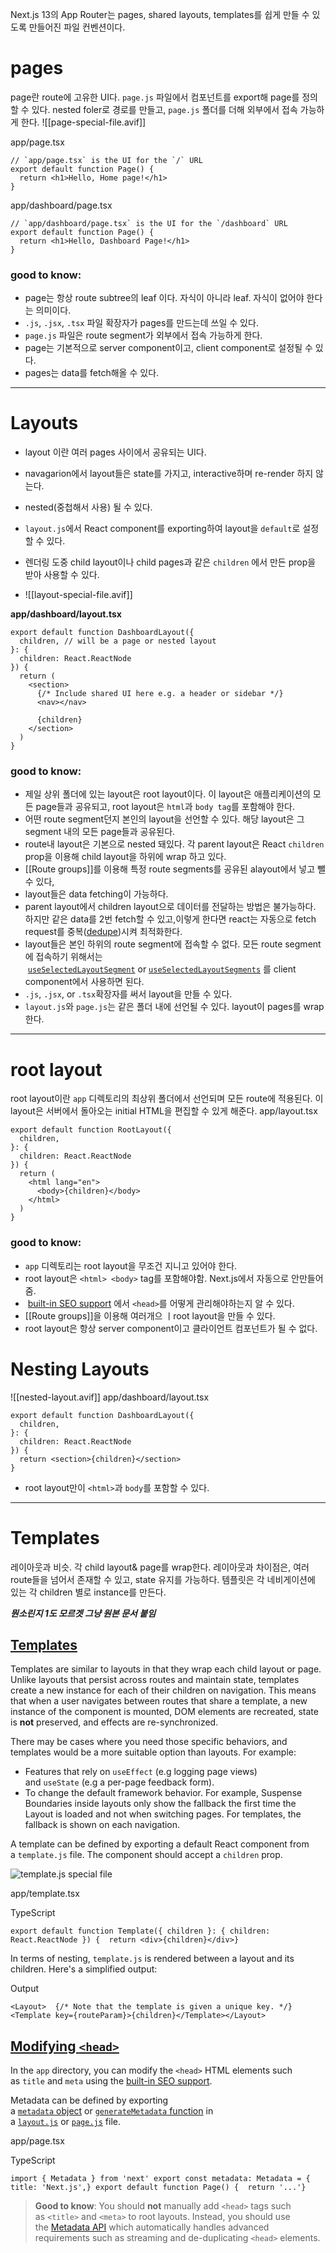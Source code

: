 Next.js 13의 App Router는 pages, shared layouts, templates를 쉽게 만들 수 있도록 만들어진 파일 컨벤션이다.

# pages
page란 route에 고유한 UI다. `page.js` 파일에서  컴포넌트를 export해 page를 정의할 수 있다.
nested foler로 경로를 만들고, `page.js` 폴더를 더해 외부에서 접속 가능하게 한다.
![[page-special-file.avif]]

app/page.tsx
```
// `app/page.tsx` is the UI for the `/` URL
export default function Page() {
  return <h1>Hello, Home page!</h1>
}
```
app/dashboard/page.tsx
```
// `app/dashboard/page.tsx` is the UI for the `/dashboard` URL
export default function Page() {
  return <h1>Hello, Dashboard Page!</h1>
}
```

### good to know:
- page는 항상 route subtree의 leaf 이다. 자식이 아니라 leaf. 자식이 없어야 한다는 의미이다.
- `.js`, `.jsx`, `.tsx` 파일 확장자가 pages를 만드는데 쓰일  수 있다.
- `page.js` 파일은 route segment가 외부에서 접속 가능하게 한다.
- page는 기본적으로 server component이고, client component로 설정될 수 있다.
- pages는 data를 fetch해올 수 있다.
---
# Layouts
- layout 이란 여러 pages 사이에서 공유되는 UI다.
- navagarion에서 layout들은 state를 가지고, interactive하며 re-render 하지 않는다.
- nested(중첩해서 사용) 될 수 있다.

- `layout.js`에서 React component를 exporting하여 layout을 `default`로 설정할 수 있다.
- 렌더링 도중 child layout이나 child pages과 같은 `children` 에서 만든 prop을 받아 사용할 수 있다.
- ![[layout-special-file.avif]]

**app/dashboard/layout.tsx**

```
export default function DashboardLayout({
  children, // will be a page or nested layout
}: {
  children: React.ReactNode
}) {
  return (
    <section>
      {/* Include shared UI here e.g. a header or sidebar */}
      <nav></nav>
 
      {children}
    </section>
  )
}
```

### good to know:
- 제일 상위 폴더에 있는 layout은 root layout이다. 이 layout은 애플리케이션의 모든 page들과 공유되고, root layout은 `html`과 `body tag`를 포함해야 한다.
- 어떤 route segment던지 본인의 layout을 선언할 수 있다. 해당 layout은 그 segment 내의 모든 page들과 공유된다.
- route내 layout은 기본으로 nested 돼있다. 각 parent layout은 React `children` prop을 이용해 child layout을 하위에 wrap 하고 있다.
- [[Route groups]]를 이용해 특정 route segments를 공유된 alayout에서 넣고 뺄 수 있다,
- layout들은 data fetching이 가능하다.
- parent layout에서 children layout으로 데이터를 전달하는 방법은 불가능하다. 하지만 같은 data를 2번 fetch할 수 있고,이렇게 한다면 react는 자동으로 fetch request를 중복([dedupe](caching.md))시켜 최적화한다.
- layout들은 본인 하위의 route segment에 접속할 수 없다. 모든 route segment에 접속하기 위해서는  [`useSelectedLayoutSegment`](https://nextjs.org/docs/app/api-reference/functions/use-selected-layout-segment) or [`useSelectedLayoutSegments`](https://nextjs.org/docs/app/api-reference/functions/use-selected-layout-segments) 를 client component에서 사용하면 된다.
- `.js`, `.jsx`, or `.tsx`확장자를 써서 layout을 만들 수 있다.
- `layout.js`와  `page.js`는 같은 폴더 내에 선언될 수 있다. layout이 pages를 wrap한다.
---
# root layout
root layout이란 `app` 디렉토리의 최상위 폴더에서 선언되며 모든 route에 적용된다. 이 layout은 서버에서 돌아오는 initial HTML을 편집할 수 있게 해준다.
app/layout.tsx

```
export default function RootLayout({
  children,
}: {
  children: React.ReactNode
}) {
  return (
    <html lang="en">
      <body>{children}</body>
    </html>
  )
}
```
### good to know:
- `app` 디렉토리는  root layout을 무조건 지니고 있어야 한다.
- root layout은 `<html> <body>` tag를 포함해야함. Next.js에서 자동으로 안만들어줌.
-  [built-in SEO support](https://nextjs.org/docs/app/building-your-application/optimizing/metadata) 에서 `<head>`를 어떻게 관리해야하는지 알 수 있다.
- [[Route groups]]을 이용해 여러개으 ㅣroot layout을 만들 수 있다.
- root layout은 항상 server component이고 클라이언트 컴포넌트가 될 수 없다.
# Nesting Layouts
![[nested-layout.avif]]
app/dashboard/layout.tsx
```
export default function DashboardLayout({
  children,
}: {
  children: React.ReactNode
}) {
  return <section>{children}</section>
}
```
- root layout만이 `<html>`과 `body`를 포함할 수 있다.
---
# Templates
레이아웃과 비슷. 각 child layout& page를 wrap한다.
레이아웃과 차이점은,  여러 route들을 넘어서 존재할 수 있고, state 유지를 가능하다.
템플릿은 각 네비게이션에 있는 각 children 별로 instance를 만든다.

***뭔소린지 1도 모르겟
그냥 원본 문서 붙임***

## [Templates](https://nextjs.org/docs/app/building-your-application/routing/pages-and-layouts#templates)

Templates are similar to layouts in that they wrap each child layout or page. Unlike layouts that persist across routes and maintain state, templates create a new instance for each of their children on navigation. This means that when a user navigates between routes that share a template, a new instance of the component is mounted, DOM elements are recreated, state is **not** preserved, and effects are re-synchronized.

There may be cases where you need those specific behaviors, and templates would be a more suitable option than layouts. For example:

- Features that rely on `useEffect` (e.g logging page views) and `useState` (e.g a per-page feedback form).
- To change the default framework behavior. For example, Suspense Boundaries inside layouts only show the fallback the first time the Layout is loaded and not when switching pages. For templates, the fallback is shown on each navigation.

A template can be defined by exporting a default React component from a `template.js` file. The component should accept a `children` prop.

![template.js special file](https://nextjs.org/_next/image?url=%2Fdocs%2Fdark%2Ftemplate-special-file.png&w=3840&q=75&dpl=dpl_BunKY4WHVEhRe8Fha3GzkLUmjxMN)

app/template.tsx

TypeScript

```
export default function Template({ children }: { children: React.ReactNode }) {  return <div>{children}</div>}
```

In terms of nesting, `template.js` is rendered between a layout and its children. Here's a simplified output:

Output

```
<Layout>  {/* Note that the template is given a unique key. */}  <Template key={routeParam}>{children}</Template></Layout>
```

## [Modifying `<head>`](https://nextjs.org/docs/app/building-your-application/routing/pages-and-layouts#modifying-head)

In the `app` directory, you can modify the `<head>` HTML elements such as `title` and `meta` using the [built-in SEO support](https://nextjs.org/docs/app/building-your-application/optimizing/metadata).

Metadata can be defined by exporting a [`metadata` object](https://nextjs.org/docs/app/api-reference/functions/generate-metadata#the-metadata-object) or [`generateMetadata` function](https://nextjs.org/docs/app/api-reference/functions/generate-metadata#generatemetadata-function) in a [`layout.js`](https://nextjs.org/docs/app/api-reference/file-conventions/layout) or [`page.js`](https://nextjs.org/docs/app/api-reference/file-conventions/page) file.

app/page.tsx

TypeScript

```
import { Metadata } from 'next' export const metadata: Metadata = {  title: 'Next.js',} export default function Page() {  return '...'}
```

> **Good to know**: You should **not** manually add `<head>` tags such as `<title>` and `<meta>` to root layouts. Instead, you should use the [Metadata API](https://nextjs.org/docs/app/api-reference/functions/generate-metadata) which automatically handles advanced requirements such as streaming and de-duplicating `<head>` elements.